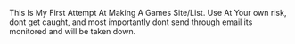 This Is My First Attempt At Making A Games Site/List. Use At Your own risk, dont get caught, and most importantly dont send through email its monitored and will be taken down.
